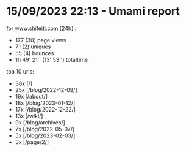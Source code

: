 # 15/09/2023 22:13 - Umami report
for www.shifeiti.com [24h] :

 - 177 (30) page views
 - 71 (2) uniques
 - 55 (4) bounces
 - 1h 49' 21'' (13' 53'') totaltime


top 10 urls:
 - 38x [/]
 - 25x [/blog/2022-12-09/]
 - 19x [/about/]
 - 18x [/blog/2023-01-12/]
 - 17x [/blog/2022-12-22/]
 - 13x [/wiki/]
 - 9x [/blog/archives/]
 - 7x [/blog/2022-05-07/]
 - 5x [/blog/2023-02-03/]
 - 3x [/page/2/]


